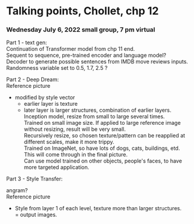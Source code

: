 # Talking points, Chollet, chp 12  

### Wednesday July 6, 2022 small group, 7 pm virtual  

Part 1 - text gen:  
Continuation of Transformer model from chp 11 end.  
Sequent to sequence, pre-trained encoder and language model?  
Decoder to generate possible sentences from IMDB move reviews inputs.  
Randomness variable set to 0.5, 1.7, 2.5 ?



Part 2 - Deep Dream:  
Reference picture 
 + modified by style vector  
   - earlier layer is texture  
   - later layer is larger structures, combination of earlier layers. 
Inception model, resize from small to large several times.  
Trained on small image size. If applied to large reference image without resizing, result will be very small.  
Recursively resize, so chosen texture/pattern can be reapplied at different scales, make it more trippy.  
Trained on ImageNet, so have lots of dogs, cats, buildings, etd.  
This will come through in the final picture.  
Can use model trained on other objects, people's faces, to have more targeted application.
   
   

Part 3 - Style Transfer:  

angram?  
Reference picture 
+ Style from layer 1 of each level, texture more than larger structures.  
= output images.  





